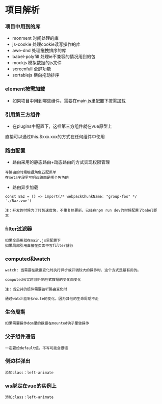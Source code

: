 项目解析
======

### 项目中用到的库

* monment  时间处理的库
* js-cookie  处理cookie读写操作的库
* awe-dnd  处理拖拽排序的库
* babel-polyfill 处理ie不兼容的情况用到的包
* mockjs 模拟数据的js文件
* screenfull   全屏功能
* sortablejs 横向拖动排序

### element按需加载

* 如果项目中用到哪些组件，需要在main.js里配置下按需加载

### 引用第三方组件

* 在plugins中配置下，这样第三方组件就在vue原型上

直接可以通过this.$xxx.xxx的方式在任何组件中使用

### 路由配置

* 路由采用的静态路由+动态路由的方式实现权限管理

```
写路由的时候根据角色匹配菜单
在meta字段里写明该路由是哪个角色的
```
* 路由异步加载

```
const Baz = () => import(/* webpackChunkName: "group-foo" */ './Baz.vue')

注：开发的时候为了打包速度快，不重复热更新，已经在npm run dev的时候配置了babel脚本
```
### filter过滤器

```
如果全局用就在main.js里配置下
如果局部引用直接在页面中写filter就行
```

### computed和watch
```
watch: 当需要在数据变化时执行异步或开销较大的操作时，这个方式是最有用的。

computed会实时监听响应式数据的变化而变化

注：当公共的组件需要监听路由变化时

通过watch监听$route的变化，因为其他的生命周期不走

```
### 生命周期
```
如果需要操作dom里的数据在mounted钩子里做操作

```  
### 父子组件通信

```
一定要给default值，不写可能会报错

```
### 侧边栏弹出

```
添加class：left-animate

```
### ws绑定在vue的实例上

```
添加class：left-animate